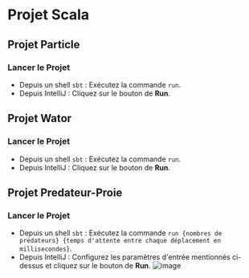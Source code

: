 # Projet Scala

## Projet Particle

### Lancer le Projet
- Depuis un shell `sbt` : Exécutez la commande `run`.
- Depuis IntelliJ : Cliquez sur le bouton de **Run**.

## Projet Wator

### Lancer le Projet
- Depuis un shell `sbt` : Exécutez la commande `run`.
- Depuis IntelliJ : Cliquez sur le bouton de **Run**.

## Projet Predateur-Proie

### Lancer le Projet
- Depuis un shell `sbt` : Exécutez la commande `run {nombres de prédateurs} {temps d'attente entre chaque déplacement en millisecondes}`.
- Depuis IntelliJ : Configurez les paramètres d'entrée mentionnés ci-dessus et cliquez sur le bouton de **Run**.
![image](https://github.com/user-attachments/assets/88423531-0464-49be-b8a3-527ee146a7f3)
